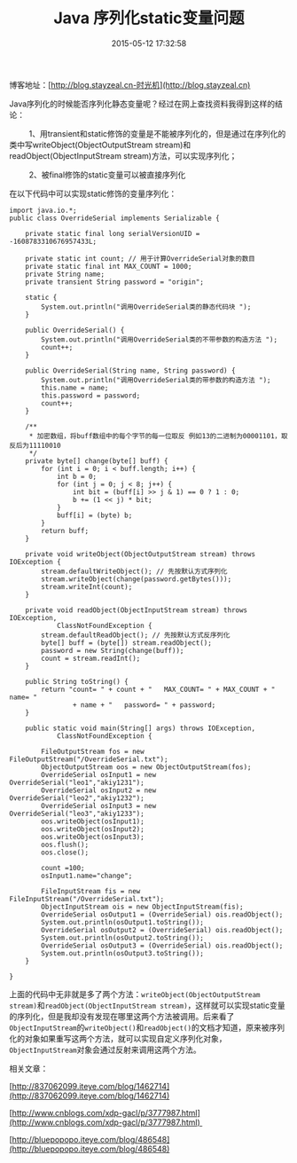 ﻿---
title: Java 序列化static变量问题
date: 2015-05-12 17:32:58
tags:
---
博客地址：[http://blog.stayzeal.cn-时光机](http://blog.stayzeal.cn)

Java序列化的时候能否序列化静态变量呢？经过在网上查找资料我得到这样的结论：

         1、用transient和static修饰的变量是不能被序列化的，但是通过在序列化的类中写writeObject(ObjectOutputStream stream)和readObject(ObjectInputStream stream)方法，可以实现序列化；

         2、被final修饰的static变量可以被直接序列化
<!--more-->
在以下代码中可以实现static修饰的变量序列化：
```
import java.io.*;
public class OverrideSerial implements Serializable {

	private static final long serialVersionUID = -1608783310676957433L;

	private static int count; // 用于计算OverrideSerial对象的数目
	private static final int MAX_COUNT = 1000;
	private String name;
	private transient String password = "origin";

	static {
		System.out.println("调用OverrideSerial类的静态代码块 ");
	}

	public OverrideSerial() {
		System.out.println("调用OverrideSerial类的不带参数的构造方法 ");
		count++;
	}

	public OverrideSerial(String name, String password) {
		System.out.println("调用OverrideSerial类的带参数的构造方法 ");
		this.name = name;
		this.password = password;
		count++;
	}

	/**
	 * 加密数组，将buff数组中的每个字节的每一位取反 例如13的二进制为00001101，取反后为11110010
	 */
	private byte[] change(byte[] buff) {
		for (int i = 0; i < buff.length; i++) {
			int b = 0;
			for (int j = 0; j < 8; j++) {
				int bit = (buff[i] >> j & 1) == 0 ? 1 : 0;
				b += (1 << j) * bit;
			}
			buff[i] = (byte) b;
		}
		return buff;
	}

	private void writeObject(ObjectOutputStream stream) throws IOException {
		stream.defaultWriteObject(); // 先按默认方式序列化
		stream.writeObject(change(password.getBytes()));
		stream.writeInt(count);
	}

	private void readObject(ObjectInputStream stream) throws IOException,
			ClassNotFoundException {
		stream.defaultReadObject(); // 先按默认方式反序列化
		byte[] buff = (byte[]) stream.readObject();
		password = new String(change(buff));
		count = stream.readInt();
	}

	public String toString() {
		return "count= " + count + "   MAX_COUNT= " + MAX_COUNT + "   name= "
				+ name + "   password= " + password;
	}

	public static void main(String[] args) throws IOException,
			ClassNotFoundException {

		FileOutputStream fos = new FileOutputStream("/OverrideSerial.txt");
		ObjectOutputStream oos = new ObjectOutputStream(fos);
		OverrideSerial osInput1 = new OverrideSerial("leo1","akiy1231");
		OverrideSerial osInput2 = new OverrideSerial("leo2","akiy1232");
		OverrideSerial osInput3 = new OverrideSerial("leo3","akiy1233");
		oos.writeObject(osInput1);
		oos.writeObject(osInput2);
		oos.writeObject(osInput3);
		oos.flush();
		oos.close();

		count =100;
		osInput1.name="change";

		FileInputStream fis = new FileInputStream("/OverrideSerial.txt");
		ObjectInputStream ois = new ObjectInputStream(fis);
		OverrideSerial osOutput1 = (OverrideSerial) ois.readObject();
		System.out.println(osOutput1.toString());
		OverrideSerial osOutput2 = (OverrideSerial) ois.readObject();
		System.out.println(osOutput2.toString());
		OverrideSerial osOutput3 = (OverrideSerial) ois.readObject();
		System.out.println(osOutput3.toString());
	}

}
```
上面的代码中无非就是多了两个方法：`writeObject(ObjectOutputStream stream)`和`readObject(ObjectInputStream stream)`，这样就可以实现static变量的序列化，但是我却没有发现在哪里这两个方法被调用。后来看了`ObjectInputStream`的`writeObject()`和`readObject()`的文档才知道，原来被序列化的对象如果重写这两个方法，就可以实现自定义序列化对象，`ObjectInputStream`对象会通过反射来调用这两个方法。

相关文章：

[http://837062099.iteye.com/blog/1462714](http://837062099.iteye.com/blog/1462714)

[http://www.cnblogs.com/xdp-gacl/p/3777987.html](http://www.cnblogs.com/xdp-gacl/p/3777987.html)        

[http://bluepopopo.iteye.com/blog/486548](http://bluepopopo.iteye.com/blog/486548)

```







